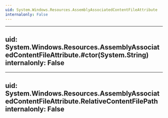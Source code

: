 ```yaml
---
uid: System.Windows.Resources.AssemblyAssociatedContentFileAttribute
internalonly: False
---
```


---
uid: System.Windows.Resources.AssemblyAssociatedContentFileAttribute.#ctor(System.String)
internalonly: False
---

---
uid: System.Windows.Resources.AssemblyAssociatedContentFileAttribute.RelativeContentFilePath
internalonly: False
---
